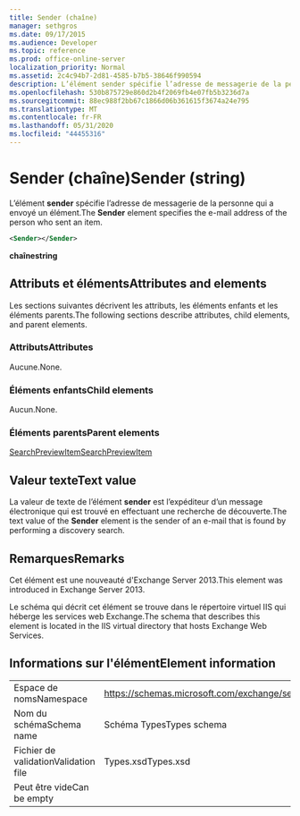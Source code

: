 ```yaml
---
title: Sender (chaîne)
manager: sethgros
ms.date: 09/17/2015
ms.audience: Developer
ms.topic: reference
ms.prod: office-online-server
localization_priority: Normal
ms.assetid: 2c4c94b7-2d81-4585-b7b5-38646f990594
description: L’élément sender spécifie l’adresse de messagerie de la personne qui a envoyé un élément.
ms.openlocfilehash: 530b875729e860d2b4f2069fb4e07fb5b3236d7a
ms.sourcegitcommit: 88ec988f2bb67c1866d06b361615f3674a24e795
ms.translationtype: MT
ms.contentlocale: fr-FR
ms.lasthandoff: 05/31/2020
ms.locfileid: "44455316"
---
```

# <a name="sender-string"></a><span data-ttu-id="2f978-103">Sender (chaîne)</span><span class="sxs-lookup"><span data-stu-id="2f978-103">Sender (string)</span></span>

<span data-ttu-id="2f978-104">L’élément **sender** spécifie l’adresse de messagerie de la personne qui a envoyé un élément.</span><span class="sxs-lookup"><span data-stu-id="2f978-104">The **Sender** element specifies the e-mail address of the person who sent an item.</span></span> 
  
```XML
<Sender></Sender>
```

 <span data-ttu-id="2f978-105">**chaîne**</span><span class="sxs-lookup"><span data-stu-id="2f978-105">**string**</span></span>
## <a name="attributes-and-elements"></a><span data-ttu-id="2f978-106">Attributs et éléments</span><span class="sxs-lookup"><span data-stu-id="2f978-106">Attributes and elements</span></span>

<span data-ttu-id="2f978-107">Les sections suivantes décrivent les attributs, les éléments enfants et les éléments parents.</span><span class="sxs-lookup"><span data-stu-id="2f978-107">The following sections describe attributes, child elements, and parent elements.</span></span>
  
### <a name="attributes"></a><span data-ttu-id="2f978-108">Attributs</span><span class="sxs-lookup"><span data-stu-id="2f978-108">Attributes</span></span>

<span data-ttu-id="2f978-109">Aucune.</span><span class="sxs-lookup"><span data-stu-id="2f978-109">None.</span></span>
  
### <a name="child-elements"></a><span data-ttu-id="2f978-110">Éléments enfants</span><span class="sxs-lookup"><span data-stu-id="2f978-110">Child elements</span></span>

<span data-ttu-id="2f978-111">Aucun.</span><span class="sxs-lookup"><span data-stu-id="2f978-111">None.</span></span>
  
### <a name="parent-elements"></a><span data-ttu-id="2f978-112">Éléments parents</span><span class="sxs-lookup"><span data-stu-id="2f978-112">Parent elements</span></span>

[<span data-ttu-id="2f978-113">SearchPreviewItem</span><span class="sxs-lookup"><span data-stu-id="2f978-113">SearchPreviewItem</span></span>](searchpreviewitem.md)
  
## <a name="text-value"></a><span data-ttu-id="2f978-114">Valeur texte</span><span class="sxs-lookup"><span data-stu-id="2f978-114">Text value</span></span>

<span data-ttu-id="2f978-115">La valeur de texte de l’élément **sender** est l’expéditeur d’un message électronique qui est trouvé en effectuant une recherche de découverte.</span><span class="sxs-lookup"><span data-stu-id="2f978-115">The text value of the **Sender** element is the sender of an e-mail that is found by performing a discovery search.</span></span> 
  
## <a name="remarks"></a><span data-ttu-id="2f978-116">Remarques</span><span class="sxs-lookup"><span data-stu-id="2f978-116">Remarks</span></span>

<span data-ttu-id="2f978-117">Cet élément est une nouveauté d'Exchange Server 2013.</span><span class="sxs-lookup"><span data-stu-id="2f978-117">This element was introduced in Exchange Server 2013.</span></span>
  
<span data-ttu-id="2f978-118">Le schéma qui décrit cet élément se trouve dans le répertoire virtuel IIS qui héberge les services web Exchange.</span><span class="sxs-lookup"><span data-stu-id="2f978-118">The schema that describes this element is located in the IIS virtual directory that hosts Exchange Web Services.</span></span>
  
## <a name="element-information"></a><span data-ttu-id="2f978-119">Informations sur l'élément</span><span class="sxs-lookup"><span data-stu-id="2f978-119">Element information</span></span>

|||
|:-----|:-----|
|<span data-ttu-id="2f978-120">Espace de noms</span><span class="sxs-lookup"><span data-stu-id="2f978-120">Namespace</span></span>  <br/> |https://schemas.microsoft.com/exchange/services/2006/types  <br/> |
|<span data-ttu-id="2f978-121">Nom du schéma</span><span class="sxs-lookup"><span data-stu-id="2f978-121">Schema name</span></span>  <br/> |<span data-ttu-id="2f978-122">Schéma Types</span><span class="sxs-lookup"><span data-stu-id="2f978-122">Types schema</span></span>  <br/> |
|<span data-ttu-id="2f978-123">Fichier de validation</span><span class="sxs-lookup"><span data-stu-id="2f978-123">Validation file</span></span>  <br/> |<span data-ttu-id="2f978-124">Types.xsd</span><span class="sxs-lookup"><span data-stu-id="2f978-124">Types.xsd</span></span>  <br/> |
|<span data-ttu-id="2f978-125">Peut être vide</span><span class="sxs-lookup"><span data-stu-id="2f978-125">Can be empty</span></span>  <br/> ||
   

